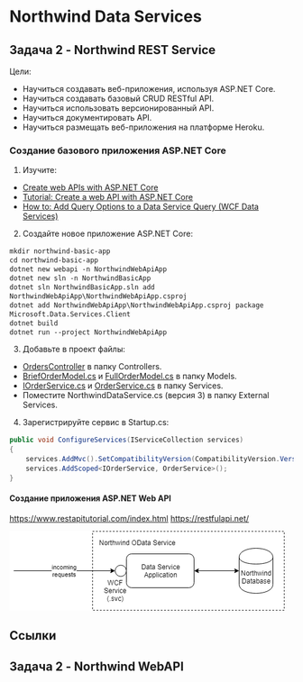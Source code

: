 # Northwind Data Services

## Задача 2 - Northwind REST Service

Цели:
* Научиться создавать веб-приложения, используя ASP.NET Core.
* Научиться создавать базовый CRUD RESTful API.
* Научиться использовать версионированный API.
* Научиться документировать API.
* Научиться размещать веб-приложения на платформе Heroku.


### Создание базового приложения ASP.NET Core

1. Изучите:

* [Create web APIs with ASP.NET Core](https://docs.microsoft.com/en-us/aspnet/core/web-api/?view=aspnetcore-2.2)
* [Tutorial: Create a web API with ASP.NET Core](https://docs.microsoft.com/en-us/aspnet/core/tutorials/first-web-api?view=aspnetcore-2.2&tabs=visual-studio)
* [How to: Add Query Options to a Data Service Query (WCF Data Services)](https://docs.microsoft.com/en-us/dotnet/framework/data/wcf/how-to-add-query-options-to-a-data-service-query-wcf-data-services)

2. Создайте новое приложение ASP.NET Core:

```
mkdir northwind-basic-app
cd northwind-basic-app
dotnet new webapi -n NorthwindWebApiApp
dotnet new sln -n NorthwindBasicApp
dotnet sln NorthwindBasicApp.sln add NorthwindWebApiApp\NorthwindWebApiApp.csproj
dotnet add NorthwindWebApiApp\NorthwindWebApiApp.csproj package Microsoft.Data.Services.Client
dotnet build
dotnet run --project NorthwindWebApiApp
```

3. Добавьте в проект файлы:

* [OrdersController](task02\northwind-basic-app\NorthwindWebApiApp\Controllers\OrdersController.cs) в папку Controllers.
* [BriefOrderModel.cs](task02\northwind-basic-app\NorthwindWebApiApp\Models\BriefOrderModel.cs) и [FullOrderModel.cs](task02\northwind-basic-app\NorthwindWebApiApp\Models\FullOrderModel.cs) в папку Models.
* [IOrderService.cs](task02\northwind-basic-app\NorthwindWebApiApp\Services\IOrderService.cs) и [OrderService.cs](task02\northwind-basic-app\NorthwindWebApiApp\Services\OrderService.cs) в папку Services.
* Поместите NorthwindDataService.cs (версия 3) в папку External Services.

4. Зарегистрируйте сервис в Startup.cs:

```cs
public void ConfigureServices(IServiceCollection services)
{
	services.AddMvc().SetCompatibilityVersion(CompatibilityVersion.Version_2_2);
	services.AddScoped<IOrderService, OrderService>();
}
```

#### Создание приложения ASP.NET Web API

https://www.restapitutorial.com/index.html
https://restfulapi.net/

![Northwind OData Service](images/northwind-odata-service.png)

## Ссылки


## Задача 2 - Northwind WebAPI